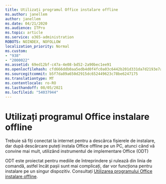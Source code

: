 ```yaml
---
title: Utilizați programul Office instalare offline
ms.author: janellem
author: janellem
ms.date: 04/21/2020
ms.audience: ITPro
ms.topic: article
ms.service: o365-administration
ROBOTS: NOINDEX, NOFOLLOW
localization_priority: Normal
ms.custom:
- "938"
- "2000022"
ms.assetid: 69ed12bf-c47a-4e08-bd52-2a90bec1ee91
ms.openlocfilehash: cfd666ddb0aa5edb4d0f4fc0a03c6442b201d331da7d2193e7ad8615790c36a6
ms.sourcegitcommit: b5f7da89a650d2915dc652449623c78be6247175
ms.translationtype: MT
ms.contentlocale: ro-RO
ms.lasthandoff: 08/05/2021
ms.locfileid: "54037944"
---
```

# <a name="use-the-office-offline-installer"></a>Utilizați programul Office instalare offline

Trebuie să fiți conectat la internet pentru a descărca fișierele de instalare, dar după descărcare puteți instala Office offline pe un PC, atunci când vă convine mai mult, utilizând instrumentul de implementare Office (ODT)

ODT este proiectat pentru mediile de întreprindere și rulează din linia de comandă, astfel încât pașii sunt mai complicați, dar vor funcționa pentru instalare pe un singur dispozitiv. Consultați [Utilizarea programului Office instalare offline](https://support.office.com/article/f0a85fe7-118f-41cb-a791-d59cef96ad1c?wt.mc_id=Alchemy_ClientDIA).
  